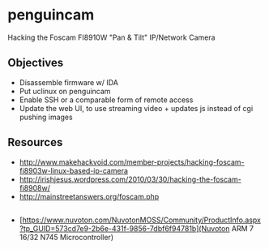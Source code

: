 penguincam
==========

Hacking the Foscam FI8910W "Pan &amp; Tilt" IP/Network Camera

## Objectives

* Disassemble firmware w/ IDA
* Put uclinux on penguincam
* Enable SSH or a comparable form of remote access
* Update the web UI, to use streaming video + updates js instead of cgi pushing images

## Resources

* http://www.makehackvoid.com/member-projects/hacking-foscam-fi8903w-linux-based-ip-camera
* http://irishjesus.wordpress.com/2010/03/30/hacking-the-foscam-fi8908w/
* http://mainstreetanswers.org/foscam.php

## 

* [https://www.nuvoton.com/NuvotonMOSS/Community/ProductInfo.aspx?tp_GUID=573cd7e9-2b6e-431f-9856-7dbf6f94781b](Nuvoton ARM 7 16/32 N745 Microcontroller)

